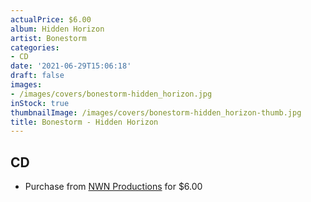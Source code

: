 ```yaml
---
actualPrice: $6.00
album: Hidden Horizon
artist: Bonestorm
categories:
- CD
date: '2021-06-29T15:06:18'
draft: false
images:
- /images/covers/bonestorm-hidden_horizon.jpg
inStock: true
thumbnailImage: /images/covers/bonestorm-hidden_horizon-thumb.jpg
title: Bonestorm - Hidden Horizon
---
```


## CD
* Purchase from [NWN Productions](http://shop.nwnprod.com/index.php?route=product/product&path=93&product_id=1427&sort=pd.name&order=ASC) for $6.00
